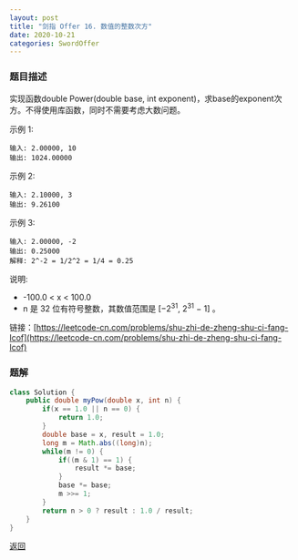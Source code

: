 ```yaml
---
layout: post
title: "剑指 Offer 16. 数值的整数次方"
date: 2020-10-21
categories: SwordOffer
---
```


### **题目描述**
实现函数double Power(double base, int exponent)，求base的exponent次方。不得使用库函数，同时不需要考虑大数问题。


示例 1:
```
输入: 2.00000, 10
输出: 1024.00000
```
示例 2:
```
输入: 2.10000, 3
输出: 9.26100
```
示例 3:
```
输入: 2.00000, -2
输出: 0.25000
解释: 2^-2 = 1/2^2 = 1/4 = 0.25
```
说明:

* -100.0 < x < 100.0
* n 是 32 位有符号整数，其数值范围是 [−2<sup>31</sup>, 2<sup>31</sup> − 1] 。


链接：[https://leetcode-cn.com/problems/shu-zhi-de-zheng-shu-ci-fang-lcof](https://leetcode-cn.com/problems/shu-zhi-de-zheng-shu-ci-fang-lcof)



### **题解**
``` java
class Solution {
    public double myPow(double x, int n) {
        if(x == 1.0 || n == 0) {
            return 1.0;
        }
        double base = x, result = 1.0;
        long m = Math.abs((long)n);
        while(m != 0) {
            if((m & 1) == 1) {
                result *= base;
            }
            base *= base;
            m >>= 1;
        }
        return n > 0 ? result : 1.0 / result;
    }
}
```

[返回](https://maxwell-blog.cn/leetcode/2020/10/08/leetcode)